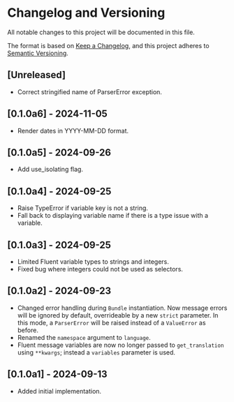 # Changelog and Versioning

All notable changes to this project will be documented in this file.

The format is based on [Keep a Changelog](https://keepachangelog.com/en/1.1.0/), and this project
adheres to [Semantic Versioning](https://semver.org/spec/v2.0.0.html).

## [Unreleased]

- Correct stringified name of ParserError exception.

## [0.1.0a6] - 2024-11-05

- Render dates in YYYY-MM-DD format.

## [0.1.0a5] - 2024-09-26

- Add use_isolating flag.

## [0.1.0a4] - 2024-09-25

- Raise TypeError if variable key is not a string.
- Fall back to displaying variable name if there is a type issue with a variable.

## [0.1.0a3] - 2024-09-25

- Limited Fluent variable types to strings and integers.
- Fixed bug where integers could not be used as selectors.

## [0.1.0a2] - 2024-09-23

- Changed error handling during `Bundle` instantiation. Now message errors will be ignored by default, overrideable
  by a new `strict` parameter. In this mode, a `ParserError` will be raised instead of a `ValueError` as before.
- Renamed the `namespace` argument to `language`.
- Fluent message variables are now no longer passed to `get_translation` using `**kwargs`; instead a `variables`
  parameter is used.

## [0.1.0a1] - 2024-09-13

- Added initial implementation.
